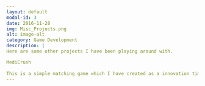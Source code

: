```yaml
---
layout: default
modal-id: 3
date: 2016-11-28
img: Misc_Projects.png
alt: image-alt
category: Game Development
description: |
Here are some other projects I have been playing around with. 

MediCrush
 
This is a simple matching game which I have created as a innovation time project at Medidata Solutions.  This is a Match 3 game, plays like CandyCrush. Includes music and streaming display of the companies offerings.  Programmed in Java for the Android platform.  No external libraries used.
---
```


